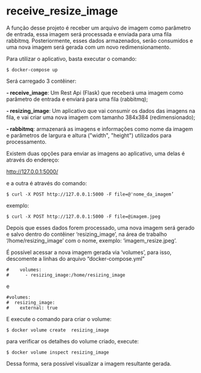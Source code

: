 # receive_resize_image


A função desse projeto é receber um arquivo de imagem como parâmetro de entrada, essa imagem será processada e enviada para uma fila rabbitmq. Posteriormente, esses dados armazenados, serão consumidos e uma nova imagem será gerada com um novo redimensionamento.

Para utilizar o aplicativo, basta executar o comando:

```shell
$ docker-compose up
```

Será carregado 3 contêiner:

**- receive_image**: Um Rest Api (Flask) que receberá uma imagem como parâmetro de entrada e enviará para uma fila (rabbitmq);

**- resizing_image**: Um aplicativo que vai consumir os dados das imagens na fila, e vai criar uma nova imagem com tamanho 384x384 (redimensionado);

**- rabbitmq**: armazenará as imagens e informações como nome da imagem e parâmetros de largura e altura ("width", "height") utilizados para processamento.

Existem duas opções para enviar as imagens ao aplicativo, uma delas é através do endereço:

http://127.0.0.1:5000/

e a outra é através do comando:
 
```shell
$ curl -X POST http://127.0.0.1:5000 -F file=@'nome_da_imagem’
```

exemplo:

```shell
$ curl -X POST http://127.0.0.1:5000 -F file=@imagem.jpeg
```

Depois que esses dados forem processado, uma nova imagem será gerado e salvo dentro do contêiner ‘resizing_image’, na área de trabalho ‘/home/resizing_image’ com o nome, exemplo: ‘imagem_resize.jpeg’.

É possível acessar a nova imagem gerada via ‘volumes’, para isso, descomente a linhas do arquivo “docker-compose.yml”

```shell
#    volumes:
#      - resizing_image:/home/resizing_image
```

e

```shell
#volumes:
#  resizing_image:
#    external: true
```

E execute o comando para criar o volume:

```shell
$ docker volume create  resizing_image
```

para verificar os detalhes do volume criado, execute:

```shell
$ docker volume inspect resizing_image
```

Dessa forma, sera possível visualizar a imagem resultante gerada.
